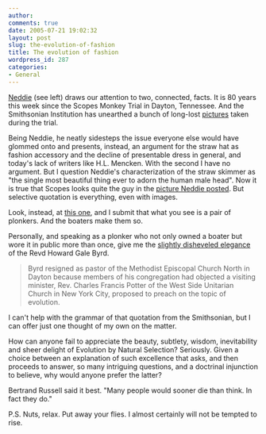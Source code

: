 ```yaml
---
author:
comments: true
date: 2005-07-21 19:02:32
layout: post
slug: the-evolution-of-fashion
title: The evolution of fashion
wordpress_id: 287
categories:
- General
---
```


[Neddie](http://byneddiejingo.blogspot.com/2005/07/we-dress-like-pigs.html) (see left) draws our attention to two, connected, facts. It is 80 years this week since the Scopes Monkey Trial in Dayton, Tennessee. And the Smithsonian Institution has unearthed a bunch of long-lost [pictures](http://www.siarchives.si.edu/research/scopes.html) taken during the trial.

Being Neddie, he neatly sidesteps the issue everyone else would have glommed onto and presents, instead, an argument for the straw hat as fashion accessory and the decline of presentable dress in general, and today's lack of writers like H.L. Mencken. With the second I have no argument. But I question Neddie's characterization of the straw skimmer as "the single most beautiful thing ever to adorn the human male head". Now it is true that Scopes looks quite the guy in the [picture Neddie posted](http://www.siarchives.si.edu/images/research/7091Davis35.jpg). But selective quotation is everything, even with images.

Look, instead, at [this one](http://www.siarchives.si.edu/images/research/7091Davis36.jpg), and I submit that what you see is a pair of plonkers. And the boaters make them so.

Personally, and speaking as a plonker who not only owned a boater but wore it in public more than once, give me the [slightly disheveled elegance](http://www.siarchives.si.edu/images/research/7091Davis31.jpg) of the Revd Howard Gale Byrd.


> Byrd resigned as pastor of the Methodist Episcopal Church North in Dayton because members of his congregation had objected a visiting minister, Rev. Charles Francis Potter of the West Side Unitarian Church in New York City, proposed to preach on the topic of evolution.


I can't help with the grammar of that quotation from the Smithsonian, but I can offer just one thought of my own on the matter.

How can anyone fail to appreciate the beauty, subtlety, wisdom, inevitability and sheer delight of Evolution by Natural Selection? Seriously. Given a choice between an explanation of such excellence that asks, and then proceeds to answer, so many intriguing questions, and a doctrinal injunction to believe, why would anyone prefer the latter?

Bertrand Russell said it best. "Many people would sooner die than think. In fact they do." 

P.S. Nuts, relax. Put away your flies. I almost certainly will not be tempted to rise.

